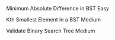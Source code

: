 Minimum Absolute Difference in BST
Easy

Kth Smallest Element in a BST
Medium

Validate Binary Search Tree
Medium

